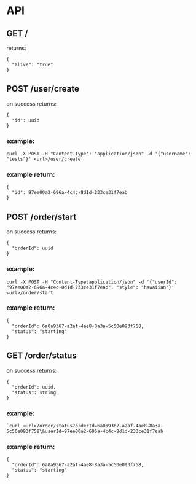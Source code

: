 # API
## GET /
returns:
```
{
  "alive": "true"
}
```

## POST /user/create
on success returns:
```
{
  "id": uuid
}
```

### example:
```
curl -X POST -H "Content-Type": "application/json" -d '{"username": "tests"}' <url>/user/create
```
### example return:
```
{
  "id": 97ee00a2-696a-4c4c-8d1d-233ce31f7eab
}
```

## POST /order/start
on success returns:
```
{
  "orderId": uuid
}
```

### example:
```
curl -X POST -H "Content-Type:application/json" -d '{"userId": "97ee00a2-696a-4c4c-8d1d-233ce31f7eab", "style": "hawaiian"}' <url>/order/start
```
### example return:
```
{
  "orderId": 6a0a9367-a2af-4ae8-8a3a-5c50e093f758,
  "status": "starting"
}
```

## GET /order/status
on success returns:
```
{
  "orderId": uuid,
  "status": string
}
```

### example:
```
`curl <url>/order/status?orderId=6a0a9367-a2af-4ae8-8a3a-5c50e093f758\&userId=97ee00a2-696a-4c4c-8d1d-233ce31f7eab
```

### example return:
```
{
  "orderId": 6a0a9367-a2af-4ae8-8a3a-5c50e093f758,
  "status": "starting"
}
```
